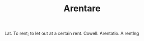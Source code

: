 ---
title: Arentare
letter: A
permalink: "/definitions/arentare.html"
body: Lat. To rent; to let out at a certain rent. Cowell. Arentatio. A rentlng
published_at: '2018-07-07'
layout: post
---